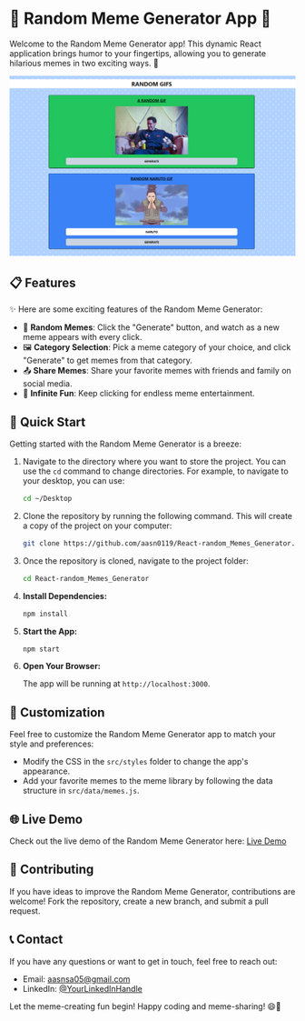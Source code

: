# 🚀 Random Meme Generator App 🤣

Welcome to the Random Meme Generator app! This dynamic React application brings humor to your fingertips, allowing you to generate hilarious memes in two exciting ways. 🎉

![Demo](./src/Assets/demoimg.png)

## 📋 Features

✨ Here are some exciting features of the Random Meme Generator:

- 🤪 **Random Memes**: Click the "Generate" button, and watch as a new meme appears with every click.
- 🖼️ **Category Selection**: Pick a meme category of your choice, and click "Generate" to get memes from that category.
- 📤 **Share Memes**: Share your favorite memes with friends and family on social media.
- 🔄 **Infinite Fun**: Keep clicking for endless meme entertainment.

## 🚀 Quick Start

Getting started with the Random Meme Generator is a breeze:

1. Navigate to the directory where you want to store the project. You can use the `cd` command to change directories. For example, to navigate to your desktop, you can use:

   ```bash
   cd ~/Desktop
   ```

2. Clone the repository by running the following command. This will create a copy of the project on your computer:

   ```bash
   git clone https://github.com/aasn0119/React-random_Memes_Generator.git
   ```

3. Once the repository is cloned, navigate to the project folder:

   ```bash
   cd React-random_Memes_Generator
   ```

4. **Install Dependencies:**

   ```bash
   npm install
   ```

5. **Start the App:**

   ```bash
   npm start
   ```

6. **Open Your Browser:**

   The app will be running at `http://localhost:3000`.

## 🎨 Customization

Feel free to customize the Random Meme Generator app to match your style and preferences:

- Modify the CSS in the `src/styles` folder to change the app's appearance.
- Add your favorite memes to the meme library by following the data structure in `src/data/memes.js`.

## 🌐 Live Demo

Check out the live demo of the Random Meme Generator here: [Live Demo](https://aasn0119.github.io/React-random_Memes_Generator/)

## 🤝 Contributing

If you have ideas to improve the Random Meme Generator, contributions are welcome! Fork the repository, create a new branch, and submit a pull request.

## 📞 Contact

If you have any questions or want to get in touch, feel free to reach out:

- Email: aasnsa05@gmail.com
- LinkedIn: [@YourLinkedInHandle](https://www.linkedin.com/in/anuj-abhi-s019)

Let the meme-creating fun begin! Happy coding and meme-sharing! 😄🎉
